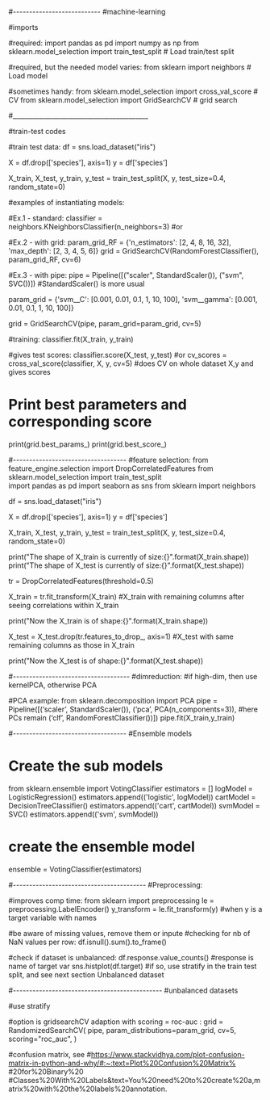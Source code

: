 #---------------------------
#machine-learning

#imports

#required:
import pandas as pd
import numpy as np
from sklearn.model_selection import train_test_split        # Load train/test split

#required, but the needed model varies:
from sklearn import neighbors                               # Load model

#sometimes handy:
from sklearn.model_selection import cross_val_score         # CV
from sklearn.model_selection import GridSearchCV            # grid search

#__________________________________________

#train-test codes

#train test data:
df = sns.load_dataset("iris")

X = df.drop(['species'], axis=1)
y = df['species']

X_train, X_test, y_train, y_test = train_test_split(X, y, test_size=0.4, random_state=0)

#examples of instantiating models: 

#Ex.1 - standard: 
classifier = neighbors.KNeighborsClassifier(n_neighbors=3) #or

#Ex.2 - with grid:
param_grid_RF = {'n_estimators': [2, 4, 8, 16, 32],
                 'max_depth': [2, 3, 4, 5, 6]}
grid = GridSearchCV(RandomForestClassifier(), param_grid_RF, cv=6)

#Ex.3 - with pipe:
pipe = Pipeline([("scaler", StandardScaler()), ("svm", SVC())]) #StandardScaler() is more usual

param_grid = {'svm__C': [0.001, 0.01, 0.1, 1, 10, 100],
              'svm__gamma': [0.001, 0.01, 0.1, 1, 10, 100]}

grid = GridSearchCV(pipe, param_grid=param_grid, cv=5)

#training:
classifier.fit(X_train, y_train) 

#gives test scores:
classifier.score(X_test, y_test) #or
cv_scores = cross_val_score(classifier, X, y, cv=5)       #does CV on whole dataset X,y and gives scores


# Print best parameters and corresponding score
print(grid.best_params_)
print(grid.best_score_)

#-----------------------------------
#feature selection:
from feature_engine.selection import DropCorrelatedFeatures
from sklearn.model_selection import train_test_split  
import pandas as pd
import seaborn as sns
from sklearn import neighbors  

df = sns.load_dataset("iris")

X = df.drop(['species'], axis=1)
y = df['species']

X_train, X_test, y_train, y_test = train_test_split(X, y, test_size=0.4, random_state=0)

print("The shape of X_train is currently of size:{}".format(X_train.shape))
print("The shape of X_test is currently of size:{}".format(X_test.shape))

tr = DropCorrelatedFeatures(threshold=0.5)

X_train = tr.fit_transform(X_train) #X_train with remaining columns after seeing correlations within X_train

print("Now the X_train is of shape:{}".format(X_train.shape))

X_test = X_test.drop(tr.features_to_drop_, axis=1) #X_test with same remaining columns as those in X_train

print("Now the X_test is of shape:{}".format(X_test.shape))


#------------------------------------
#dimreduction:
#if high-dim, then use kernelPCA, otherwise PCA

#PCA example:
from sklearn.decomposition import PCA
pipe = Pipeline([(‘scaler’, StandardScaler()),
 (‘pca’, PCA(n_components=3)), #here PCs remain
 (‘clf’, RandomForestClassifier())])
pipe.fit(X_train,y_train)

#-----------------------------------
#Ensemble models

# Create the sub models
from sklearn.ensemble import VotingClassifier
estimators = []
logModel = LogisticRegression()
estimators.append(('logistic', logModel))
cartModel = DecisionTreeClassifier()
estimators.append(('cart', cartModel))
svmModel = SVC()
estimators.append(('svm', svmModel))
# create the ensemble model
ensemble = VotingClassifier(estimators)

#-----------------------------------------
#Preprocessing:

#improves comp time:
from sklearn import preprocessing
le = preprocessing.LabelEncoder()
y_transform = le.fit_transform(y) #when y is a target variable with names

#be aware of missing values, remove them or inpute
#checking for nb of NaN values per row:
df.isnull().sum().to_frame()

#check if dataset is unbalanced:
df.response.value_counts() #response is name of target var
sns.histplot(df.target) 
#if so, use stratify in the train test split, and see next section Unbalanced dataset

#----------------------------------------------
#unbalanced datasets

#use stratify

#option is gridsearchCV adaption with scoring = roc-auc : 
grid = RandomizedSearchCV(
    pipe, 
    param_distributions=param_grid, 
    cv=5,
    scoring="roc_auc",
)

#confusion matrix, see 
#https://www.stackvidhya.com/plot-confusion-matrix-in-python-and-why/#:~:text=Plot%20Confusion%20Matrix%
#20for%20Binary%20
#Classes%20With%20Labels&text=You%20need%20to%20create%20a,matrix%20with%20the%20labels%20annotation.



